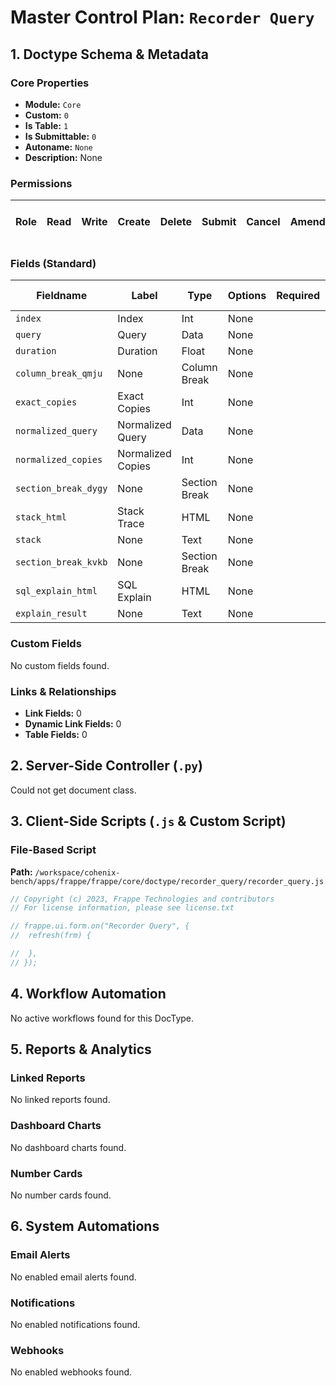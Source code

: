 # Master Control Plan: `Recorder Query`

## 1. Doctype Schema & Metadata

### Core Properties
- **Module:** `Core`
- **Custom:** `0`
- **Is Table:** `1`
- **Is Submittable:** `0`
- **Autoname:** `None`
- **Description:** None

### Permissions
| Role | Read | Write | Create | Delete | Submit | Cancel | Amend | Report | Import | Export | Print | Email | Share | Set User Perms |
|---|---|---|---|---|---|---|---|---|---|---|---|---|---|---|


### Fields (Standard)
| Fieldname | Label | Type | Options | Required | Hidden | Read Only | Default | Description |
|---|---|---|---|---|---|---|---|---|
| `index` | Index | Int | None |  |  |  | None | None |
| `query` | Query | Data | None |  |  |  | None | None |
| `duration` | Duration | Float | None |  |  |  | None | None |
| `column_break_qmju` | None | Column Break | None |  |  |  | None | None |
| `exact_copies` | Exact Copies | Int | None |  |  |  | None | None |
| `normalized_query` | Normalized Query | Data | None |  |  |  | None | None |
| `normalized_copies` | Normalized Copies | Int | None |  |  |  | None | None |
| `section_break_dygy` | None | Section Break | None |  |  |  | None | None |
| `stack_html` | Stack Trace | HTML | None |  |  |  | None | None |
| `stack` | None | Text | None |  | ✅ |  | None | None |
| `section_break_kvkb` | None | Section Break | None |  |  |  | None | None |
| `sql_explain_html` | SQL Explain | HTML | None |  |  |  | None | None |
| `explain_result` | None | Text | None |  | ✅ |  | None | None |


### Custom Fields
No custom fields found.


### Links & Relationships
- **Link Fields:** 0
- **Dynamic Link Fields:** 0
- **Table Fields:** 0

## 2. Server-Side Controller (`.py`)
Could not get document class.


## 3. Client-Side Scripts (`.js` & Custom Script)
### File-Based Script
**Path:** `/workspace/cohenix-bench/apps/frappe/frappe/core/doctype/recorder_query/recorder_query.js`
```javascript
// Copyright (c) 2023, Frappe Technologies and contributors
// For license information, please see license.txt

// frappe.ui.form.on("Recorder Query", {
// 	refresh(frm) {

// 	},
// });

```




## 4. Workflow Automation
No active workflows found for this DocType.


## 5. Reports & Analytics
### Linked Reports
No linked reports found.


### Dashboard Charts
No dashboard charts found.


### Number Cards
No number cards found.


## 6. System Automations
### Email Alerts
No enabled email alerts found.


### Notifications
No enabled notifications found.


### Webhooks
No enabled webhooks found.
